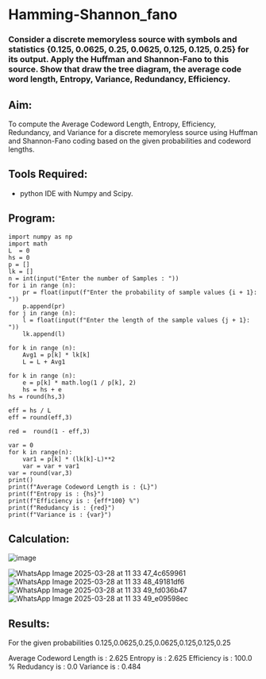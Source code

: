 # Hamming-Shannon_fano
### Consider a discrete memoryless source with symbols and statistics {0.125, 0.0625, 0.25, 0.0625, 0.125, 0.125, 0.25} for its output. Apply the Huffman and Shannon-Fano to this source. Show that draw the tree diagram, the average code word length, Entropy, Variance, Redundancy, Efficiency.
## Aim:
To compute the Average Codeword Length, Entropy, Efficiency, Redundancy, and Variance for a discrete memoryless source using Huffman and Shannon-Fano coding based on the given probabilities and codeword lengths.
## Tools Required:
+ python IDE with Numpy and Scipy.

## Program:
~~~
import numpy as np
import math 
L  = 0
hs = 0
p = []
lk = []
n = int(input("Enter the number of Samples : "))
for i in range (n): 
    pr = float(input(f"Enter the probability of sample values {i + 1}: "))  
    p.append(pr)
for j in range (n): 
    l = float(input(f"Enter the length of the sample values {j + 1}: "))  
    lk.append(l)

for k in range (n):
    Avg1 = p[k] * lk[k]
    L = L + Avg1

for k in range (n):
    e = p[k] * math.log(1 / p[k], 2)
    hs = hs + e
hs = round(hs,3)

eff = hs / L
eff = round(eff,3)

red =  round(1 - eff,3) 

var = 0
for k in range(n):
    var1 = p[k] * (lk[k]-L)**2
    var = var + var1
var = round(var,3)
print()
print(f"Average Codeword Length is : {L}")
print(f"Entropy is : {hs}")
print(f"Efficiency is : {eff*100} %")
print(f"Redudancy is : {red}")
print(f"Variance is : {var}")
~~~
## Calculation:
![image](https://github.com/user-attachments/assets/76978da0-fc46-44f6-8b27-a9d9e0ca7916)

![WhatsApp Image 2025-03-28 at 11 33 47_4c659961](https://github.com/user-attachments/assets/c6a170aa-2748-4632-b76f-c30804f1ff2b)
![WhatsApp Image 2025-03-28 at 11 33 48_49181df6](https://github.com/user-attachments/assets/2f4cefb9-91d7-4d2a-84e8-df432d827f40)
![WhatsApp Image 2025-03-28 at 11 33 49_fd036b47](https://github.com/user-attachments/assets/6d7e1770-8fcb-4529-9315-d8887be0fee4)
![WhatsApp Image 2025-03-28 at 11 33 49_e09598ec](https://github.com/user-attachments/assets/29209310-9ae2-4aa6-a477-f008aad05b0f)


## Results:
For the given probabilities 0.125,0.0625,0.25,0.0625,0.125,0.125,0.25

Average Codeword Length is : 2.625 Entropy is : 2.625 Efficiency is : 100.0 % Redudancy is : 0.0 Variance is : 0.484


